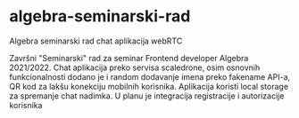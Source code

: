 # algebra-seminarski-rad
Algebra seminarski rad chat aplikacija webRTC

Završni "Seminarski" rad za seminar Frontend developer Algebra 2021/2022.
Chat aplikacija preko servisa scaledrone, osim osnovnih funkcionalnosti dodano je i random dodavanje imena preko fakename API-a,
QR kod za lakšu konekciju mobilnih korisnika.
Aplikacija koristi local storage za spremanje chat nadimka.
U planu je integracija registracije i autorizacije korisnika
